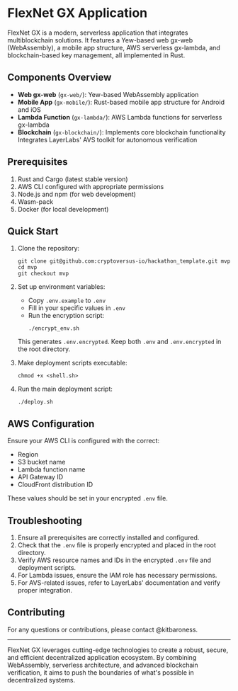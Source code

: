 # FlexNet GX Application

FlexNet GX is a modern, serverless application that integrates multiblockchain solutions. It features a Yew-based web gx-web (WebAssembly), a mobile app structure, AWS serverless gx-lambda, and blockchain-based key management, all implemented in Rust.


## Components Overview

- **Web gx-web** (`gx-web/`): Yew-based WebAssembly application
- **Mobile App** (`gx-mobile/`): Rust-based mobile app structure for Android and iOS
- **Lambda Function** (`gx-lambda/`): AWS Lambda functions for serverless gx-lambda
- **Blockchain** (`gx-blockchain/`): Implements core blockchain functionality Integrates LayerLabs' AVS toolkit for autonomous verification

## Prerequisites

1. Rust and Cargo (latest stable version)
2. AWS CLI configured with appropriate permissions
3. Node.js and npm (for web development)
4. Wasm-pack
5. Docker (for local development)

## Quick Start

1. Clone the repository:
   ```
   git clone git@github.com:cryptoversus-io/hackathon_template.git mvp
   cd mvp
   git checkout mvp
   ```

2. Set up environment variables:
   - Copy `.env.example` to `.env`
   - Fill in your specific values in `.env`
   - Run the encryption script:
     ```
     ./encrypt_env.sh
     ```
   This generates `.env.encrypted`. Keep both `.env` and `.env.encrypted` in the root directory.

3. Make deployment scripts executable:
   ```
   chmod +x <shell.sh>
   ```

4. Run the main deployment script:
   ```
   ./deploy.sh
   ```
## AWS Configuration

Ensure your AWS CLI is configured with the correct:
- Region
- S3 bucket name
- Lambda function name
- API Gateway ID
- CloudFront distribution ID

These values should be set in your encrypted `.env` file.

## Troubleshooting

1. Ensure all prerequisites are correctly installed and configured.
2. Check that the `.env` file is properly encrypted and placed in the root directory.
3. Verify AWS resource names and IDs in the encrypted `.env` file and deployment scripts.
4. For Lambda issues, ensure the IAM role has necessary permissions.
5. For AVS-related issues, refer to LayerLabs' documentation and verify proper integration.

## Contributing

For any questions or contributions, please contact @kitbaroness.

---

FlexNet GX leverages cutting-edge technologies to create a robust, secure, and efficient decentralized application ecosystem. By combining WebAssembly, serverless architecture, and advanced blockchain verification, it aims to push the boundaries of what's possible in decentralized systems.
